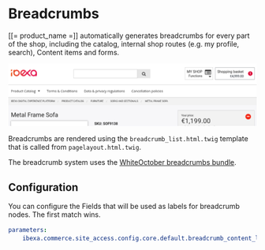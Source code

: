 # Breadcrumbs

[[= product_name =]] automatically generates breadcrumbs for every part of the shop, including the catalog,
internal shop routes (e.g. my profile, search), Content items and forms.

![](../img/breadcrumbs_1.png)

Breadcrumbs are rendered using the `breadcrumb_list.html.twig` template that is called from `pagelayout.html.twig`.

The breadcrumb system uses the [WhiteOctober breadcrumbs bundle](https://github.com/whiteoctober/BreadcrumbsBundle).

## Configuration

You can configure the Fields that will be used as labels for breadcrumb nodes.
The first match wins.

``` yaml
parameters:
    ibexa.commerce.site_access.config.core.default.breadcrumb_content_label_fields: ['name', 'title']
```
